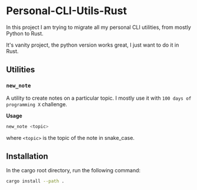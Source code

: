# Personal-CLI-Utils-Rust

In this project I am trying to migrate all my personal CLI utilities, from mostly
Python to Rust. 

It's vanity project, the python version works great, I just want to do it in Rust.

## Utilities

### `new_note`
A utility to create notes on a particular topic. I mostly use it with
`100 days of programming X` challenge.

**Usage**
```bash
new_note <topic>
```

where `<topic>` is the topic of the note in snake_case.

## Installation

In the cargo root directory, run the following command:

```bash
cargo install --path .
```